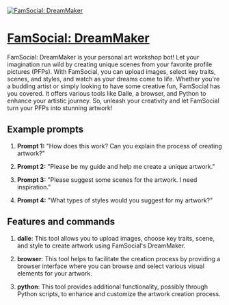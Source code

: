 [![FamSocial: DreamMaker](https://files.oaiusercontent.com/file-LCtjhHObFsoiQGauYddXjQbZ?se=2123-10-17T01%3A10%3A03Z&sp=r&sv=2021-08-06&sr=b&rscc=max-age%3D31536000%2C%20immutable&rscd=attachment%3B%20filename%3Db31b282e-5898-469e-87f7-e8391a562a72.webp&sig=0PwGz%2BNBNnVuqUgDl5kcjxvGfT0tnW7/A0vsZIFof1Q%3D)](https://chat.openai.com/g/g-hdX6duYmT-famsocial-dreammaker)

# [FamSocial: DreamMaker](https://chat.openai.com/g/g-hdX6duYmT-famsocial-dreammaker)

FamSocial: DreamMaker is your personal art workshop bot! Let your imagination run wild by creating unique scenes from your favorite profile pictures (PFPs). With FamSocial, you can upload images, select key traits, scenes, and styles, and watch as your dreams come to life. Whether you're a budding artist or simply looking to have some creative fun, FamSocial has you covered. It offers various tools like Dalle, a browser, and Python to enhance your artistic journey. So, unleash your creativity and let FamSocial turn your PFPs into stunning artwork!

## Example prompts

1. **Prompt 1:** "How does this work? Can you explain the process of creating artwork?"

2. **Prompt 2:** "Please be my guide and help me create a unique artwork."

3. **Prompt 3:** "Please suggest some scenes for the artwork. I need inspiration."

4. **Prompt 4:** "What types of styles would you suggest for my artwork?"

## Features and commands

1. **dalle**: This tool allows you to upload images, choose key traits, scene, and style to create artwork using FamSocial's DreamMaker.

2. **browser**: This tool helps to facilitate the creation process by providing a browser interface where you can browse and select various visual elements for your artwork.

3. **python**: This tool provides additional functionality, possibly through Python scripts, to enhance and customize the artwork creation process.